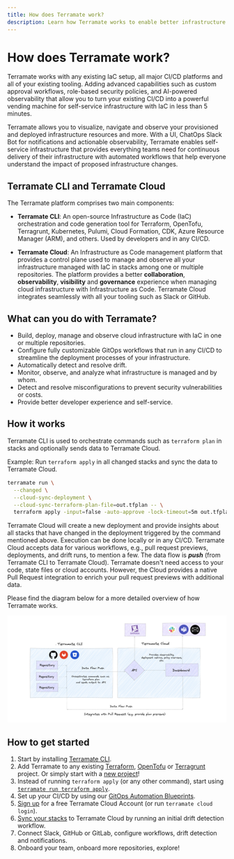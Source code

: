 ```yaml
---
title: How does Terramate work?
description: Learn how Terramate works to enable better infrastructure as code management by integrating with any existing IaC setup, all major CI/CD platforms and all of your existing tooling.
---
```


# How does Terramate work?

Terramate works with any existing IaC setup, all major CI/CD platforms and all of your existing tooling. Adding advanced
capabilities such as custom approval workflows, role-based security policies, and AI-powered observability that allow you
to turn your existing CI/CD into a powerful vending machine for self-service infrastructure with IaC in less than 5 minutes.

Terramate allows you to visualize, navigate and observe your provisioned and deployed infrastructure resources and more.
With a UI, ChatOps Slack Bot for notifications and actionable observability, Terramate enables self-service infrastructure
that provides everything teams need for continuous delivery of their infrastructure with automated workflows that help
everyone understand the impact of proposed infrastructure changes.

## Terramate CLI and Terramate Cloud

The Terramate platform comprises two main components:

- **Terramate CLI**: An open-source Infrastructure as Code (IaC) orchestration and code generation tool for Terraform,
  OpenTofu, Terragrunt, Kubernetes, Pulumi, Cloud Formation, CDK, Azure Resource Manager (ARM), and others. Used by
  developers and in any CI/CD.

- **Terramate Cloud**: An Infrastructure as Code management platform that provides a control plane used to manage and observe
  all your infrastructure managed with IaC in stacks among one or multiple repositories. The platform provides a better
  **collaboration**, **observability**, **visibility** and **governance** experience when managing cloud infrastructure
  with Infrastructure as Code. Terramate Cloud integrates seamlessly with all your tooling such as Slack or GitHub.

## What can you do with Terramate?

- Build, deploy, manage and observe cloud infrastructure with IaC in one or multiple repositories.
- Configure fully customizable GitOps workflows that run in any CI/CD to streamline the deployment processes of your infrastructure.
- Automatically detect and resolve drift.
- Monitor, observe, and analyze what infrastructure is managed and by whom.
- Detect and resolve misconfigurations to prevent security vulnerabilities or costs.
- Provide better developer experience and self-service.

## How it works

Terramate CLI is used to orchestrate commands such as `terraform plan` in stacks and optionally sends data to Terramate Cloud.

Example: Run `terraform apply` in all changed stacks and sync the data to Terramate Cloud.

```sh
terramate run \
  --changed \
  --cloud-sync-deployment \
  --cloud-sync-terraform-plan-file=out.tfplan -- \
  terraform apply -input=false -auto-approve -lock-timeout=5m out.tfplan
```

Terramate Cloud will create a new deployment and provide insights about all stacks that have changed in the deployment
triggered by the command mentioned above. Execution can be done locally or in any CI/CD. Terramate Cloud accepts data
for various workflows, e.g., pull request previews, deployments, and drift runs, to mention a few. The data flow is ***push***
(from Terramate CLI to Terramate Cloud). Terramate doesn't need access to your code, state files or cloud accounts.
However, the Cloud provides a native Pull Request integration to enrich your pull request previews with additional data.

Please find the diagram below for a more detailed overview of how Terramate works.


![Data Flow in Terramate](./cli/assets/terramate-diagram.png "Data Flow in Terramate")

## How to get started

1. Start by installing [Terramate CLI](https://github.com/terramate-io/terramate).
2. Add Terramate to any existing [Terraform](./cli/on-boarding/terraform.md), [OpenTofu](./cli/on-boarding/opentofu.md)
  or [Terragrunt](./cli/on-boarding/terragrunt.md) project. Or simply start with a [new project](./cli/getting-started/index.md)!
3. Instead of running `terraform apply` (or any other command), start using [`terramate run terraform apply`](./cli/cmdline/run.md).
4. Set up your CI/CD by using our [GitOps Automation Blueprints](./cli/automation/index.md).
5. [Sign up](https://cloud.terramate.io) for a free Terramate Cloud Account (or run `terramate cloud login`).
6. [Sync your stacks](./cloud/drifts/synchronization-from-cli.md) to Terramate Cloud by running an initial drift detection workflow.
7. Connect Slack, GitHub or GitLab, configure workflows, drift detection and notifications.
8. Onboard your team, onboard more repositories, explore!
